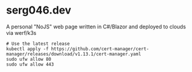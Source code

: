 # serg046.dev
A personal "NoJS" web page written in C#/Blazor and deployed to clouds via werf/k3s

```code
# Use the latest release 
kubectl apply -f https://github.com/cert-manager/cert-manager/releases/download/v1.13.1/cert-manager.yaml
sudo ufw allow 80
sudo ufw allow 443
```

